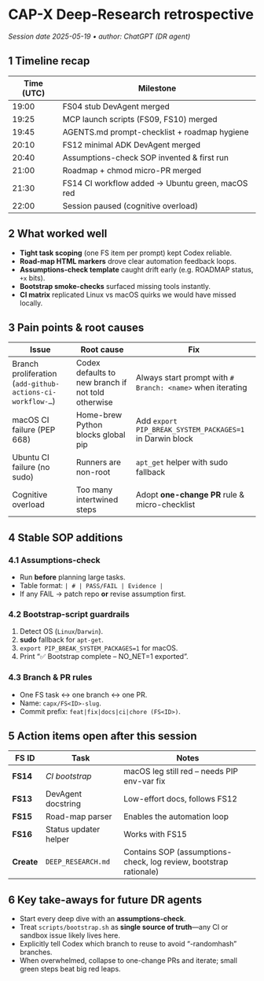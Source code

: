 # CAP-X Deep-Research retrospective  

*Session date 2025-05-19 • author: ChatGPT (DR agent)*

## 1 Timeline recap

| Time (UTC) | Milestone |
|------------|-----------|
| 19:00 | FS04 stub DevAgent merged |
| 19:25 | MCP launch scripts (FS09, FS10) merged |
| 19:45 | AGENTS.md prompt-checklist + roadmap hygiene |
| 20:10 | FS12 minimal ADK DevAgent merged |
| 20:40 | Assumptions-check SOP invented & first run |
| 21:00 | Roadmap + chmod micro-PR merged |
| 21:30 | FS14 CI workflow added → Ubuntu green, macOS red |
| 22:00 | Session paused (cognitive overload) |

## 2 What worked well

* **Tight task scoping** (one FS item per prompt) kept Codex reliable.  
* **Road-map HTML markers** drove clear automation feedback loops.  
* **Assumptions-check template** caught drift early (e.g. ROADMAP status, `+x` bits).  
* **Bootstrap smoke-checks** surfaced missing tools instantly.  
* **CI matrix** replicated Linux vs macOS quirks we would have missed locally.

## 3 Pain points & root causes

| Issue | Root cause | Fix |
|-------|------------|-----|
| Branch proliferation (`add-github-actions-ci-workflow-…`) | Codex defaults to new branch if not told otherwise | Always start prompt with `# Branch: <name>` when iterating |
| macOS CI failure (PEP 668) | Home-brew Python blocks global pip | Add `export PIP_BREAK_SYSTEM_PACKAGES=1` in Darwin block |
| Ubuntu CI failure (no sudo) | Runners are non-root | `apt_get` helper with sudo fallback |
| Cognitive overload | Too many intertwined steps | Adopt **one-change PR** rule & micro-checklist |

## 4 Stable SOP additions

### 4.1  Assumptions-check

* Run **before** planning large tasks.  
* Table format: `| # | PASS/FAIL | Evidence |`  
* If any FAIL → patch repo **or** revise assumption first.

### 4.2  Bootstrap-script guardrails

1. Detect OS (`Linux`/`Darwin`).  
2. **sudo** fallback for `apt-get`.  
3. `export PIP_BREAK_SYSTEM_PACKAGES=1` for macOS.  
4. Print “✅ Bootstrap complete – NO_NET=1 exported”.

### 4.3  Branch & PR rules

* One FS task ↔ one branch ↔ one PR.  
* Name: `capx/FS<ID>-slug`.  
* Commit prefix: `feat|fix|docs|ci|chore (FS<ID>)`.

## 5 Action items open after this session

| FS ID | Task | Notes |
|-------|------|-------|
| **FS14** | *CI bootstrap* | macOS leg still red – needs PIP env-var fix |
| **FS13** | DevAgent docstring | Low-effort docs, follows FS12 |
| **FS15** | Road-map parser | Enables the automation loop |
| **FS16** | Status updater helper | Works with FS15 |
| **Create** | `DEEP_RESEARCH.md` | Contains SOP (assumptions-check, log review, bootstrap rationale) |

## 6 Key take-aways for future DR agents

* Start every deep dive with an **assumptions-check**.  
* Treat `scripts/bootstrap.sh` as **single source of truth**—any CI or sandbox issue likely lives here.  
* Explicitly tell Codex which branch to reuse to avoid “-randomhash” branches.  
* When overwhelmed, collapse to one-change PRs and iterate; small green steps beat big red leaps.

